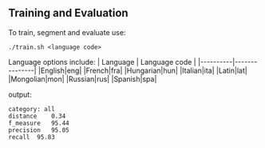 ## Training and Evaluation
To train, segment and evaluate use:
```
./train.sh <language code>
```

Language options include:
| Language | Language code |
|----------|---------------|
|English|eng|
|French|fra|
|Hungarian|hun|
|Italian|ita|
|Latin|lat|
|Mongolian|mon|
|Russian|rus|
|Spanish|spa|


output:
```
category: all
distance	0.34
f_measure	95.44
precision	95.05
recall	95.83
```
